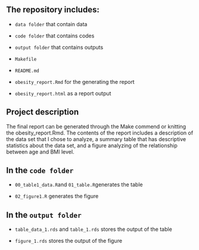 ## The repository includes:

  - `data folder` that contain data
  
  - `code folder` that contains codes
  
  - `output folder` that contains outputs
  
  - `Makefile`
  
  - `README.md`
  
  - `obesity_report.Rmd` for the generating the report
  
  - `obesity_report.html` as a report output

## Project description

The final report can be generated through the Make commend or knitting the obesity_report.Rmd. The contents of the report includes a description of the data set that I chose to analyze, a summary table that has descriptive statistics about the data set, and a figure analyzing of the relationship between age and BMI level.


## In the `code folder`

  - `00_table1_data.R`and `01_table.R`generates the table
  
  - `02_figure1.R` generates the figure


## In the `output folder`

  - `table_data_1.rds` and `table_1.rds` stores the output of the table
  
  - `figure_1.rds` stores the output of the figure
